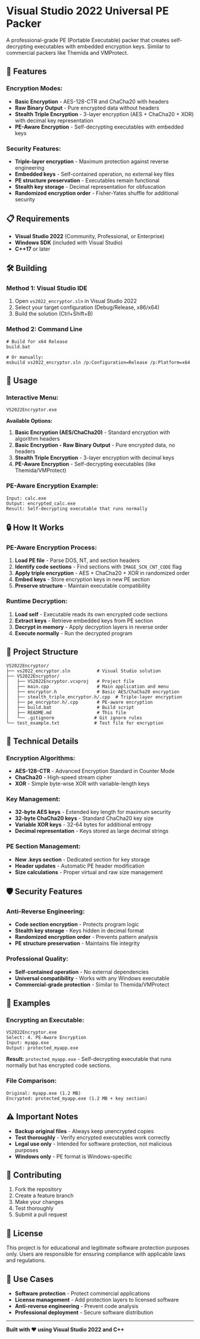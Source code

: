 # Visual Studio 2022 Universal PE Packer

A professional-grade PE (Portable Executable) packer that creates self-decrypting executables with embedded encryption keys. Similar to commercial packers like Themida and VMProtect.

## 🚀 Features

### **Encryption Modes:**
- **Basic Encryption** - AES-128-CTR and ChaCha20 with headers
- **Raw Binary Output** - Pure encrypted data without headers
- **Stealth Triple Encryption** - 3-layer encryption (AES + ChaCha20 + XOR) with decimal key representation
- **PE-Aware Encryption** - Self-decrypting executables with embedded keys

### **Security Features:**
- **Triple-layer encryption** - Maximum protection against reverse engineering
- **Embedded keys** - Self-contained operation, no external key files
- **PE structure preservation** - Executables remain functional
- **Stealth key storage** - Decimal representation for obfuscation
- **Randomized encryption order** - Fisher-Yates shuffle for additional security

## 📋 Requirements

- **Visual Studio 2022** (Community, Professional, or Enterprise)
- **Windows SDK** (included with Visual Studio)
- **C++17** or later

## 🛠️ Building

### **Method 1: Visual Studio IDE**
1. Open `vs2022_encryptor.sln` in Visual Studio 2022
2. Select your target configuration (Debug/Release, x86/x64)
3. Build the solution (Ctrl+Shift+B)

### **Method 2: Command Line**
```batch
# Build for x64 Release
build.bat

# Or manually:
msbuild vs2022_encryptor.sln /p:Configuration=Release /p:Platform=x64
```

## 🎯 Usage

### **Interactive Menu:**
```
VS2022Encryptor.exe
```

**Available Options:**
1. **Basic Encryption (AES/ChaCha20)** - Standard encryption with algorithm headers
2. **Basic Encryption - Raw Binary Output** - Pure encrypted data, no headers
3. **Stealth Triple Encryption** - 3-layer encryption with decimal keys
4. **PE-Aware Encryption** - Self-decrypting executables (like Themida/VMProtect)

### **PE-Aware Encryption Example:**
```
Input: calc.exe
Output: encrypted_calc.exe
Result: Self-decrypting executable that runs normally
```

## 🔒 How It Works

### **PE-Aware Encryption Process:**
1. **Load PE file** - Parse DOS, NT, and section headers
2. **Identify code sections** - Find sections with `IMAGE_SCN_CNT_CODE` flag
3. **Apply triple encryption** - AES + ChaCha20 + XOR in randomized order
4. **Embed keys** - Store encryption keys in new PE section
5. **Preserve structure** - Maintain executable compatibility

### **Runtime Decryption:**
1. **Load self** - Executable reads its own encrypted code sections
2. **Extract keys** - Retrieve embedded keys from PE section
3. **Decrypt in memory** - Apply decryption layers in reverse order
4. **Execute normally** - Run the decrypted program

## 📁 Project Structure

```
VS2022Encryptor/
├── vs2022_encryptor.sln          # Visual Studio solution
├── VS2022Encryptor/
│   ├── VS2022Encryptor.vcxproj   # Project file
│   ├── main.cpp                  # Main application and menu
│   ├── encryptor.h               # Basic AES/ChaCha20 encryption
│   ├── stealth_triple_encryptor.h/.cpp  # Triple-layer encryption
│   ├── pe_encryptor.h/.cpp       # PE-aware encryption
│   ├── build.bat                 # Build script
│   ├── README.md                 # This file
│   └── .gitignore               # Git ignore rules
└── test_example.txt             # Test file for encryption
```

## 🔧 Technical Details

### **Encryption Algorithms:**
- **AES-128-CTR** - Advanced Encryption Standard in Counter Mode
- **ChaCha20** - High-speed stream cipher
- **XOR** - Simple byte-wise XOR with variable-length keys

### **Key Management:**
- **32-byte AES keys** - Extended key length for maximum security
- **32-byte ChaCha20 keys** - Standard ChaCha20 key size
- **Variable XOR keys** - 32-64 bytes for additional entropy
- **Decimal representation** - Keys stored as large decimal strings

### **PE Section Management:**
- **New .keys section** - Dedicated section for key storage
- **Header updates** - Automatic PE header modification
- **Size calculations** - Proper virtual and raw size management

## 🛡️ Security Features

### **Anti-Reverse Engineering:**
- **Code section encryption** - Protects program logic
- **Stealth key storage** - Keys hidden in decimal format
- **Randomized encryption order** - Prevents pattern analysis
- **PE structure preservation** - Maintains file integrity

### **Professional Quality:**
- **Self-contained operation** - No external dependencies
- **Universal compatibility** - Works with any Windows executable
- **Commercial-grade protection** - Similar to Themida/VMProtect

## 📝 Examples

### **Encrypting an Executable:**
```
VS2022Encryptor.exe
Select: 4. PE-Aware Encryption
Input: myapp.exe
Output: protected_myapp.exe
```

**Result:** `protected_myapp.exe` - Self-decrypting executable that runs normally but has encrypted code sections.

### **File Comparison:**
```
Original: myapp.exe (1.2 MB)
Encrypted: protected_myapp.exe (1.2 MB + key section)
```

## ⚠️ Important Notes

- **Backup original files** - Always keep unencrypted copies
- **Test thoroughly** - Verify encrypted executables work correctly
- **Legal use only** - Intended for software protection, not malicious purposes
- **Windows only** - PE format is Windows-specific

## 🤝 Contributing

1. Fork the repository
2. Create a feature branch
3. Make your changes
4. Test thoroughly
5. Submit a pull request

## 📄 License

This project is for educational and legitimate software protection purposes only. Users are responsible for ensuring compliance with applicable laws and regulations.

## 🎯 Use Cases

- **Software protection** - Protect commercial applications
- **License management** - Add protection layers to licensed software
- **Anti-reverse engineering** - Prevent code analysis
- **Professional deployment** - Secure software distribution

---

**Built with ❤️ using Visual Studio 2022 and C++**